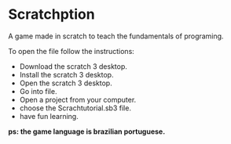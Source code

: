 # Scratchption
A game made in scratch to teach the fundamentals of programing. 

To open the file follow the instructions:
  * Download the scratch 3 desktop.
  * Install the scratch 3 desktop.
  * Open the scratch 3 desktop.
  * Go into file.
  * Open a project from your computer.
  * choose the Scrachtutorial.sb3 file.
  * have fun learning.
  
  **ps: the game language is brazilian portuguese.**
